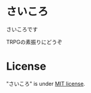 # さいころ
 
さいころです

TRPGの素振りにどうぞ

# License
 
"さいころ" is under [MIT license](https://en.wikipedia.org/wiki/MIT_License).